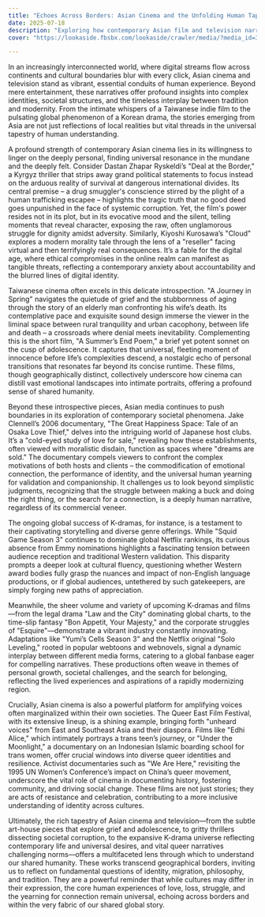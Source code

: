 ```yaml
---
title: "Echoes Across Borders: Asian Cinema and the Unfolding Human Tapestry"
date: 2025-07-18
description: "Exploring how contemporary Asian film and television narratives reflect and shape our understanding of identity, migration, tradition, and the global human experience."
cover: "https://lookaside.fbsbx.com/lookaside/crawler/media/?media_id=3952806498371070"

---
```


In an increasingly interconnected world, where digital streams flow across continents and cultural boundaries blur with every click, Asian cinema and television stand as vibrant, essential conduits of human experience. Beyond mere entertainment, these narratives offer profound insights into complex identities, societal structures, and the timeless interplay between tradition and modernity. From the intimate whispers of a Taiwanese indie film to the pulsating global phenomenon of a Korean drama, the stories emerging from Asia are not just reflections of local realities but vital threads in the universal tapestry of human understanding.

A profound strength of contemporary Asian cinema lies in its willingness to linger on the deeply personal, finding universal resonance in the mundane and the deeply felt. Consider Dastan Zhapar Ryskeldi’s "Deal at the Border," a Kyrgyz thriller that strips away grand political statements to focus instead on the arduous reality of survival at dangerous international divides. Its central premise – a drug smuggler's conscience stirred by the plight of a human trafficking escapee – highlights the tragic truth that no good deed goes unpunished in the face of systemic corruption. Yet, the film's power resides not in its plot, but in its evocative mood and the silent, telling moments that reveal character, exposing the raw, often unglamorous struggle for dignity amidst adversity. Similarly, Kiyoshi Kurosawa’s "Cloud" explores a modern morality tale through the lens of a "reseller" facing virtual and then terrifyingly real consequences. It’s a fable for the digital age, where ethical compromises in the online realm can manifest as tangible threats, reflecting a contemporary anxiety about accountability and the blurred lines of digital identity.

Taiwanese cinema often excels in this delicate introspection. "A Journey in Spring" navigates the quietude of grief and the stubbornness of aging through the story of an elderly man confronting his wife’s death. Its contemplative pace and exquisite sound design immerse the viewer in the liminal space between rural tranquility and urban cacophony, between life and death – a crossroads where denial meets inevitability. Complementing this is the short film, "A Summer’s End Poem," a brief yet potent sonnet on the cusp of adolescence. It captures that universal, fleeting moment of innocence before life’s complexities descend, a nostalgic echo of personal transitions that resonates far beyond its concise runtime. These films, though geographically distinct, collectively underscore how cinema can distill vast emotional landscapes into intimate portraits, offering a profound sense of shared humanity.

Beyond these introspective pieces, Asian media continues to push boundaries in its exploration of contemporary societal phenomena. Jake Clennell’s 2006 documentary, "The Great Happiness Space: Tale of an Osaka Love Thief," delves into the intriguing world of Japanese host clubs. It’s a "cold-eyed study of love for sale," revealing how these establishments, often viewed with moralistic disdain, function as spaces where "dreams are sold." The documentary compels viewers to confront the complex motivations of both hosts and clients – the commodification of emotional connection, the performance of identity, and the universal human yearning for validation and companionship. It challenges us to look beyond simplistic judgments, recognizing that the struggle between making a buck and doing the right thing, or the search for a connection, is a deeply human narrative, regardless of its commercial veneer.

The ongoing global success of K-dramas, for instance, is a testament to their captivating storytelling and diverse genre offerings. While "Squid Game Season 3" continues to dominate global Netflix rankings, its curious absence from Emmy nominations highlights a fascinating tension between audience reception and traditional Western validation. This disparity prompts a deeper look at cultural fluency, questioning whether Western award bodies fully grasp the nuances and impact of non-English language productions, or if global audiences, untethered by such gatekeepers, are simply forging new paths of appreciation.

Meanwhile, the sheer volume and variety of upcoming K-dramas and films—from the legal drama "Law and the City" dominating global charts, to the time-slip fantasy "Bon Appetit, Your Majesty," and the corporate struggles of "Esquire"—demonstrate a vibrant industry constantly innovating. Adaptations like "Yumi’s Cells Season 3" and the Netflix original "Solo Leveling," rooted in popular webtoons and webnovels, signal a dynamic interplay between different media forms, catering to a global fanbase eager for compelling narratives. These productions often weave in themes of personal growth, societal challenges, and the search for belonging, reflecting the lived experiences and aspirations of a rapidly modernizing region.

Crucially, Asian cinema is also a powerful platform for amplifying voices often marginalized within their own societies. The Queer East Film Festival, with its extensive lineup, is a shining example, bringing forth "unheard voices" from East and Southeast Asia and their diaspora. Films like "Edhi Alice," which intimately portrays a trans teen’s journey, or "Under the Moonlight," a documentary on an Indonesian Islamic boarding school for trans women, offer crucial windows into diverse queer identities and resilience. Activist documentaries such as "We Are Here," revisiting the 1995 UN Women’s Conference’s impact on China’s queer movement, underscore the vital role of cinema in documenting history, fostering community, and driving social change. These films are not just stories; they are acts of resistance and celebration, contributing to a more inclusive understanding of identity across cultures.

Ultimately, the rich tapestry of Asian cinema and television—from the subtle art-house pieces that explore grief and adolescence, to gritty thrillers dissecting societal corruption, to the expansive K-drama universe reflecting contemporary life and universal desires, and vital queer narratives challenging norms—offers a multifaceted lens through which to understand our shared humanity. These works transcend geographical borders, inviting us to reflect on fundamental questions of identity, migration, philosophy, and tradition. They are a powerful reminder that while cultures may differ in their expression, the core human experiences of love, loss, struggle, and the yearning for connection remain universal, echoing across borders and within the very fabric of our shared global story.